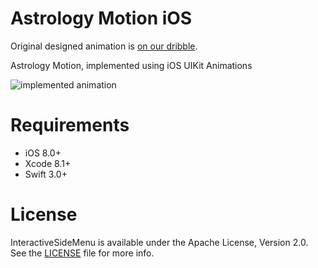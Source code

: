 # Astrology Motion iOS

Original designed animation is [on our dribble](https://dribbble.com/shots/2299696-Astrology-Mobile-App-Animation).

Astrology Motion, implemented using iOS UIKit Animations

![implemented animation](https://user-images.githubusercontent.com/2081318/27797545-e60188e4-602f-11e7-893f-51175333baaf.gif)

# Requirements
- iOS 8.0+
- Xcode 8.1+
- Swift 3.0+

# License
InteractiveSideMenu is available under the Apache License, Version 2.0. See the [LICENSE](./LICENSE) file for more info.
